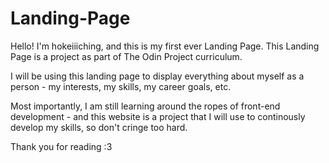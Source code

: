 # Landing-Page
Hello! I'm hokeiiiching, and this is my first ever Landing Page. This Landing Page is a project as part of The Odin Project curriculum.

I will be using this landing page to display everything about myself as a person - my interests, my skills, my career goals, etc.

Most importantly, I am still learning around the ropes of front-end development - and this website is a project that I will use to continously develop my skills, so don't cringe too hard.

Thank you for reading :3

